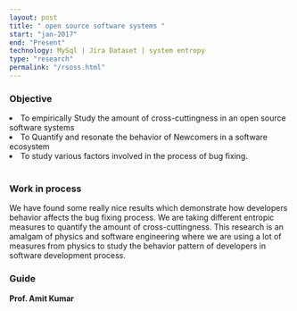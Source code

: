 ```yaml
---
layout: post
title: " open source software systems "
start: "jan-2017"
end: "Present"
technology: MySql | Jira Dataset | system entropy
type: "research"
permalink: "/rsoss.html"
---
```


<h3>Objective</h3>
<li>To empirically Study the amount of cross-cuttingness in an open source software systems</li>
<li>To Quantify and resonate the behavior of Newcomers in a software ecosystem</li>
<li>To study various factors involved in the process of bug fixing.</li>

<br>
<h3>Work in process</h3>
We have found some really nice results which demonstrate how developers behavior affects the bug fixing process. We are taking different entropic measures to quantify the amount of cross-cuttingness. This research is an amalgam of physics and software engineering where we are using a lot of measures from physics to study the behavior pattern of developers in software development process.

<br>
<h3>Guide</h3>
<b> Prof. Amit Kumar</b>
